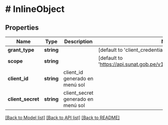 # # InlineObject

## Properties

Name | Type | Description | Notes
------------ | ------------- | ------------- | -------------
**grant_type** | **string** |  | [default to 'client_credentials']
**scope** | **string** |  | [default to 'https://api.sunat.gob.pe/v1/contribuyente/contribuyentes']
**client_id** | **string** | client_id generado en menú sol | 
**client_secret** | **string** | client_secret generado en menú sol | 

[[Back to Model list]](../../README.md#documentation-for-models) [[Back to API list]](../../README.md#documentation-for-api-endpoints) [[Back to README]](../../README.md)


